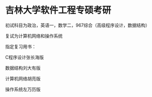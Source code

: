 # 吉林大学软件工程专硕考研
初试科目为政治，英语一，数学二，967综合（高级程序设计，数据结构）

复试为计算机网络和操作系统

指定复习用书：

C程序设计张长海版

数据结构刘大有版 

计算机网络胡亮版 

操作系统左万历版
